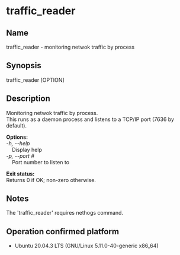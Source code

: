 # traffic_reader

## Name

traffic_reader - monitoring netwok traffic by process

## Synopsis

traffic_reader [OPTION]

## Description

Monitoring netwok traffic by process.<br>
This runs as a daemon process and listens to a TCP/IP port (7636 by default).

**Options:**<br>
_-h, --help_<br>
&nbsp;&nbsp;&nbsp;&nbsp;Display help<br>
_-p, --port #_<br>
&nbsp;&nbsp;&nbsp;&nbsp;Port number to listen to

**Exit status:**<br>
Returns 0 if OK; non-zero otherwise.

## Notes

The 'traffic_reader' requires nethogs command.<br>

## Operation confirmed platform

- Ubuntu 20.04.3 LTS (GNU/Linux 5.11.0-40-generic x86_64)
